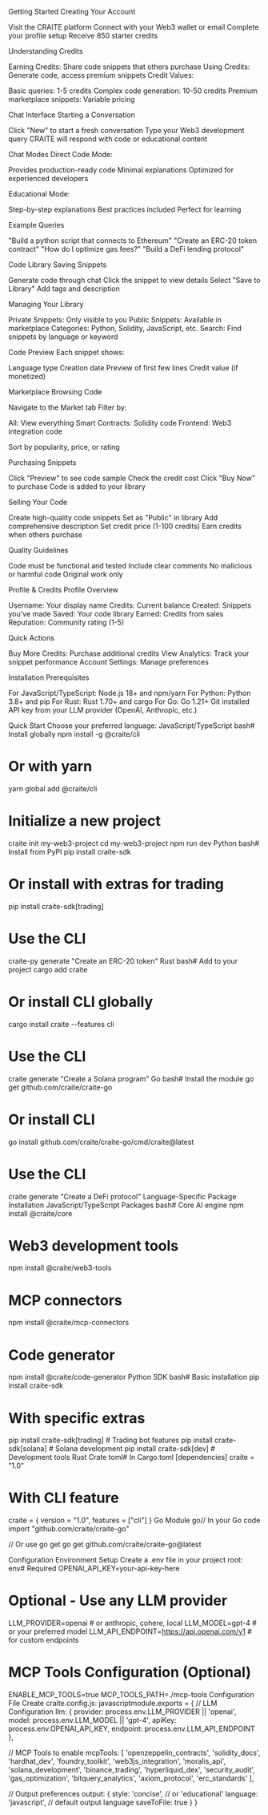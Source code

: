 Getting Started
Creating Your Account

Visit the CRAITE platform
Connect with your Web3 wallet or email
Complete your profile setup
Receive 850 starter credits

Understanding Credits

Earning Credits: Share code snippets that others purchase
Using Credits: Generate code, access premium snippets
Credit Values:

Basic queries: 1-5 credits
Complex code generation: 10-50 credits
Premium marketplace snippets: Variable pricing




Chat Interface
Starting a Conversation

Click "New" to start a fresh conversation
Type your Web3 development query
CRAITE will respond with code or educational content

Chat Modes
Direct Code Mode:

Provides production-ready code
Minimal explanations
Optimized for experienced developers

Educational Mode:

Step-by-step explanations
Best practices included
Perfect for learning

Example Queries

"Build a python script that connects to Ethereum"
"Create an ERC-20 token contract"
"How do I optimize gas fees?"
"Build a DeFi lending protocol"


Code Library
Saving Snippets

Generate code through chat
Click the snippet to view details
Select "Save to Library"
Add tags and description

Managing Your Library

Private Snippets: Only visible to you
Public Snippets: Available in marketplace
Categories: Python, Solidity, JavaScript, etc.
Search: Find snippets by language or keyword

Code Preview
Each snippet shows:

Language type
Creation date
Preview of first few lines
Credit value (if monetized)


Marketplace
Browsing Code

Navigate to the Market tab
Filter by:

All: View everything
Smart Contracts: Solidity code
Frontend: Web3 integration code


Sort by popularity, price, or rating

Purchasing Snippets

Click "Preview" to see code sample
Check the credit cost
Click "Buy Now" to purchase
Code is added to your library

Selling Your Code

Create high-quality code snippets
Set as "Public" in library
Add comprehensive description
Set credit price (1-100 credits)
Earn credits when others purchase

Quality Guidelines

Code must be functional and tested
Include clear comments
No malicious or harmful code
Original work only


Profile & Credits
Profile Overview

Username: Your display name
Credits: Current balance
Created: Snippets you've made
Saved: Your code library
Earned: Credits from sales
Reputation: Community rating (1-5)

Quick Actions

Buy More Credits: Purchase additional credits
View Analytics: Track your snippet performance
Account Settings: Manage preferences


Installation
Prerequisites

For JavaScript/TypeScript: Node.js 18+ and npm/yarn
For Python: Python 3.8+ and pip
For Rust: Rust 1.70+ and cargo
For Go: Go 1.21+
Git installed
API key from your LLM provider (OpenAI, Anthropic, etc.)

Quick Start
Choose your preferred language:
JavaScript/TypeScript
bash# Install globally
npm install -g @craite/cli

# Or with yarn
yarn global add @craite/cli

# Initialize a new project
craite init my-web3-project
cd my-web3-project
npm run dev
Python
bash# Install from PyPI
pip install craite-sdk

# Or install with extras for trading
pip install craite-sdk[trading]

# Use the CLI
craite-py generate "Create an ERC-20 token"
Rust
bash# Add to your project
cargo add craite

# Or install CLI globally
cargo install craite --features cli

# Use the CLI
craite generate "Create a Solana program"
Go
bash# Install the module
go get github.com/craite/craite-go

# Or install CLI
go install github.com/craite/craite-go/cmd/craite@latest

# Use the CLI
craite generate "Create a DeFi protocol"
Language-Specific Package Installation
JavaScript/TypeScript Packages
bash# Core AI engine
npm install @craite/core

# Web3 development tools
npm install @craite/web3-tools

# MCP connectors
npm install @craite/mcp-connectors

# Code generator
npm install @craite/code-generator
Python SDK
bash# Basic installation
pip install craite-sdk

# With specific extras
pip install craite-sdk[trading]  # Trading bot features
pip install craite-sdk[solana]   # Solana development
pip install craite-sdk[dev]      # Development tools
Rust Crate
toml# In Cargo.toml
[dependencies]
craite = "1.0"

# With CLI feature
craite = { version = "1.0", features = ["cli"] }
Go Module
go// In your Go code
import "github.com/craite/craite-go"

// Or use go get
go get github.com/craite/craite-go@latest

Configuration
Environment Setup
Create a .env file in your project root:
env# Required
OPENAI_API_KEY=your-api-key-here

# Optional - Use any LLM provider
LLM_PROVIDER=openai # or anthropic, cohere, local
LLM_MODEL=gpt-4 # or your preferred model
LLM_API_ENDPOINT=https://api.openai.com/v1 # for custom endpoints

# MCP Tools Configuration (Optional)
ENABLE_MCP_TOOLS=true
MCP_TOOLS_PATH=./mcp-tools
Configuration File
Create craite.config.js:
javascriptmodule.exports = {
  // LLM Configuration
  llm: {
    provider: process.env.LLM_PROVIDER || 'openai',
    model: process.env.LLM_MODEL || 'gpt-4',
    apiKey: process.env.OPENAI_API_KEY,
    endpoint: process.env.LLM_API_ENDPOINT
  },
  
  // MCP Tools to enable
  mcpTools: [
    'openzeppelin_contracts',
    'solidity_docs',
    'hardhat_dev',
    'foundry_toolkit',
    'web3js_integration',
    'moralis_api',
    'solana_development',
    'binance_trading',
    'hyperliquid_dex',
    'security_audit',
    'gas_optimization',
    'bitquery_analytics',
    'axiom_protocol',
    'erc_standards'
  ],
  
  // Output preferences
  output: {
    style: 'concise', // or 'educational'
    language: 'javascript', // default output language
    saveToFile: true
  }
}